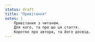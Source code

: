 ```yaml
---
status: draft
title: "Привітання"
notes: |
    Привітання з читачем.
    Для кого, та про що ця стаття.
    Коротко про автора, та його досвід.
---
```

